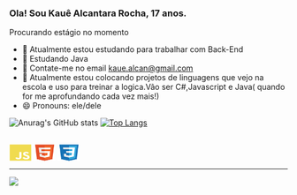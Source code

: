 ### Ola! Sou Kauê Alcantara Rocha, 17 anos.
Procurando estágio no momento

- 🔭 Atualmente estou estudando para trabalhar com Back-End
- 🌱 Estudando Java
- 💬 Contate-me no email kaue.alcan@gmail.com
- 💬 Atualmente estou colocando projetos de linguagens que vejo na escola e uso para treinar a logica.Vão ser C#,Javascript e Java( quando for me aprofundando cada vez mais!) 
- 😄 Pronouns: ele/dele


![Anurag's GitHub stats](https://github-readme-stats.vercel.app/api?username=garotodeprogramacao&theme=dracula&show_icons=true) [![Top Langs](https://github-readme-stats.vercel.app/api/top-langs/?username=garotodeprogramacao)](https://github.com/garotodeprogramacao/github-readme-stats)
<div>


</div>

<div style="display: inline_block"><br>
  <img align="center" alt="Rafa-Js" height="30" width="40" src="https://raw.githubusercontent.com/devicons/devicon/master/icons/javascript/javascript-plain.svg">
  <img align="center" alt="Rafa-HTML" height="30" width="40" src="https://raw.githubusercontent.com/devicons/devicon/master/icons/html5/html5-original.svg">
  <img align="center" alt="Rafa-CSS" height="30" width="40" src="https://raw.githubusercontent.com/devicons/devicon/master/icons/css3/css3-original.svg">
  
</div>
<hr>
<a href="https://www.instagram.com/alcantara_rochaa/" target="_blank"><img src="https://img.shields.io/badge/-Instagram-%23E4405F?style=for-the-badge&logo=instagram&logoColor=white" target="_blank"></a>
